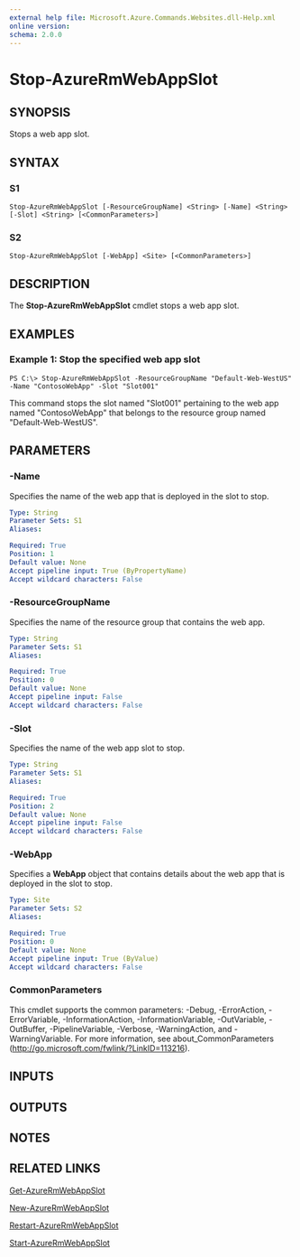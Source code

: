 ```yaml
---
external help file: Microsoft.Azure.Commands.Websites.dll-Help.xml
online version:
schema: 2.0.0
---
```


# Stop-AzureRmWebAppSlot

## SYNOPSIS
Stops a web app slot.

## SYNTAX

### S1
```
Stop-AzureRmWebAppSlot [-ResourceGroupName] <String> [-Name] <String> [-Slot] <String> [<CommonParameters>]
```

### S2
```
Stop-AzureRmWebAppSlot [-WebApp] <Site> [<CommonParameters>]
```

## DESCRIPTION
The **Stop-AzureRmWebAppSlot** cmdlet stops a web app slot.

## EXAMPLES

### Example 1: Stop the specified web app slot
```
PS C:\> Stop-AzureRmWebAppSlot -ResourceGroupName "Default-Web-WestUS" -Name "ContosoWebApp" -Slot "Slot001"
```

This command stops the slot named "Slot001" pertaining to the web app named "ContosoWebApp" that belongs to the resource group named "Default-Web-WestUS".

## PARAMETERS

### -Name
Specifies the name of the web app that is deployed in the slot to stop.

```yaml
Type: String
Parameter Sets: S1
Aliases:

Required: True
Position: 1
Default value: None
Accept pipeline input: True (ByPropertyName)
Accept wildcard characters: False
```

### -ResourceGroupName
Specifies the name of the resource group that contains the web app.

```yaml
Type: String
Parameter Sets: S1
Aliases:

Required: True
Position: 0
Default value: None
Accept pipeline input: False
Accept wildcard characters: False
```

### -Slot
Specifies the name of the web app slot to stop.

```yaml
Type: String
Parameter Sets: S1
Aliases:

Required: True
Position: 2
Default value: None
Accept pipeline input: False
Accept wildcard characters: False
```

### -WebApp
Specifies a **WebApp** object that contains details about the web app that is deployed in the slot to stop.

```yaml
Type: Site
Parameter Sets: S2
Aliases:

Required: True
Position: 0
Default value: None
Accept pipeline input: True (ByValue)
Accept wildcard characters: False
```

### CommonParameters
This cmdlet supports the common parameters: -Debug, -ErrorAction, -ErrorVariable, -InformationAction, -InformationVariable, -OutVariable, -OutBuffer, -PipelineVariable, -Verbose, -WarningAction, and -WarningVariable. For more information, see about_CommonParameters (http://go.microsoft.com/fwlink/?LinkID=113216).

## INPUTS

## OUTPUTS

## NOTES

## RELATED LINKS

[Get-AzureRmWebAppSlot](./Get-AzureRmWebAppSlot.md)

[New-AzureRmWebAppSlot](./New-AzureRmWebAppSlot.md)

[Restart-AzureRmWebAppSlot](./Restart-AzureRmWebAppSlot.md)

[Start-AzureRmWebAppSlot](./Start-AzureRmWebAppSlot.md)
